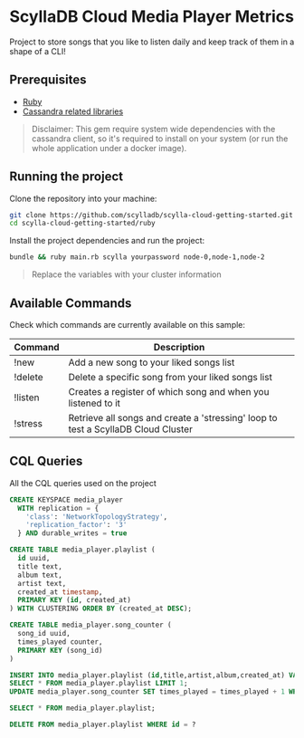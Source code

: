 # ScyllaDB Cloud Media Player Metrics

Project to store songs that you like to listen daily and keep track of them in a shape of a CLI!

## Prerequisites

* [Ruby]()
* [Cassandra related libraries](https://cassandra.apache.org/doc/latest/cassandra/getting_started/installing.html)

> Disclaimer: This gem require system wide dependencies with the cassandra client, so it's required to install on your system (or run the whole application under a docker image).

## Running the project

Clone the repository into your machine:

```sh
git clone https://github.com/scylladb/scylla-cloud-getting-started.git
cd scylla-cloud-getting-started/ruby
```

Install the project dependencies and run the project: 

```sh
bundle && ruby main.rb scylla yourpassword node-0,node-1,node-2
```

> Replace the variables with your cluster information

## Available Commands

Check which commands are currently available on this sample:

| Command  | Description |
|---|---|
| !new   | Add a new song to your liked songs list   |
| !delete  | Delete a specific song from your liked songs list   |
| !listen  | Creates a register of which song and when you listened to it  |
| !stress  | Retrieve all songs and create a 'stressing' loop to test a ScyllaDB Cloud Cluster |

## CQL Queries

All the CQL queries used on the project

```sql
CREATE KEYSPACE media_player
  WITH replication = {
    'class': 'NetworkTopologyStrategy',
    'replication_factor': '3'
  } AND durable_writes = true

CREATE TABLE media_player.playlist (
  id uuid,
  title text,
  album text,
  artist text,
  created_at timestamp,
  PRIMARY KEY (id, created_at)
) WITH CLUSTERING ORDER BY (created_at DESC);

CREATE TABLE media_player.song_counter (
  song_id uuid,
  times_played counter,
  PRIMARY KEY (song_id)
)

INSERT INTO media_player.playlist (id,title,artist,album,created_at) VALUES (now(),?,?,?,?);
SELECT * FROM media_player.playlist LIMIT 1;
UPDATE media_player.song_counter SET times_played = times_played + 1 WHERE song_id = ?

SELECT * FROM media_player.playlist;

DELETE FROM media_player.playlist WHERE id = ?
```
